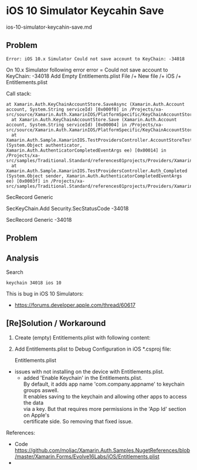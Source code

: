 # iOS 10 Simulator Keycahin Save

ios-10-simulator-keycahin-save.md

## Problem

	Error: iOS 10.x Simulator Could not save account to KeyChain: -34018

On 10.x Simulator following error 
    error = Could not save account to KeyChain: -34018
    Add Empty Entitlements.plist 
    File /+ New file /+ iOS /+ Entitlements.plist

Call stack:

    at Xamarin.Auth.KeyChainAccountStore.SaveAsync (Xamarin.Auth.Account account, System.String serviceId) [0x000f0] in /Projects/xa-src/source/Xamarin.Auth.XamarinIOS/PlatformSpecific/KeyChainAccountStore.Aync.cs:256 
      at Xamarin.Auth.KeyChainAccountStore.Save (Xamarin.Auth.Account account, System.String serviceId) [0x00004] in /Projects/xa-src/source/Xamarin.Auth.XamarinIOS/PlatformSpecific/KeyChainAccountStore.cs:46 
      at Xamarin.Auth.Sample.XamarinIOS.TestProvidersController.AccountStoreTests (System.Object authenticator, Xamarin.Auth.AuthenticatorCompletedEventArgs ee) [0x00014] in /Projects/xa-src/samples/Traditional.Standard/references01projects/Providers/Xamarin.Auth.Sample.XamarinIOS/TestProvidersController.cs:288 
      at Xamarin.Auth.Sample.XamarinIOS.TestProvidersController.Auth_Completed (System.Object sender, Xamarin.Auth.AuthenticatorCompletedEventArgs ee) [0x0003f] in /Projects/xa-src/samples/Traditional.Standard/references01projects/Providers/Xamarin.Auth.Sample.XamarinIOS/TestProvidersController.cs:175 


  SecRecord Generic

  SecKeyChain.Add
  Security.SecStatusCode    -34018	


  SecRecord Generic -34018	

## Problem


## Analysis

Search

    keychain 34018 ios 10

This is bug in iOS 10 Simulators:

*   https://forums.developer.apple.com/thread/60617

## [Re]Solution / Workaround

1.	Create (empty) Entitlements.plist with following content:

    <?xml version="1.0" encoding="UTF-8" ?>
    <!DOCTYPE plist PUBLIC "-//Apple//DTD PLIST 1.0//EN" "http://www.apple.com/DTDs/PropertyList-1.0.dtd">
    <plist version="1.0">
    <dict>
    </dict>
    </plist>

2. Add Entitlements.plist to Debug Configuration in iOS *.csproj file:

    <CodesignEntitlements>Entitlements.plist</CodesignEntitlements>


*   issues with not installing on the device with Entitlements.plist.
    *   added 'Enable Keychain' in the Entitlements.plist.      
        By default, it adds app name 'com.company.appname' to keychain groups aswell.   
        It enables saving to the keychain and allowing other apps to access the data    
        via a key.
        But that requires more permissions in the 'App Id' section on Apple's       
        certificate side.
        So removing that fixed issue.

References:

*   Code 	
	https://github.com/moljac/Xamarin.Auth.Samples.NugetReferences/blob/master/Xamarin.Forms/Evolve16Labs/iOS/Entitlements.plist
*   



